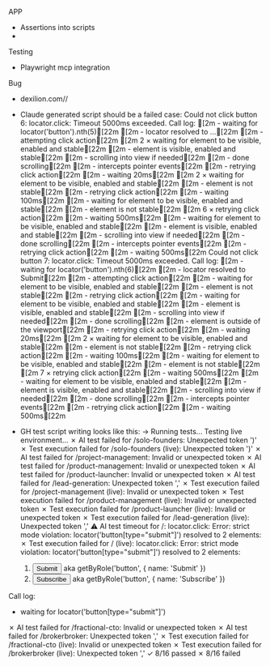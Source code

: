 

APP
- Assertions into scripts
- 

Testing
- Playwright mcp integration

Bug
- dexilion.com//
- Claude generated script should be a failed case:
Could not click button 6: locator.click: Timeout 5000ms exceeded. Call log: [2m - waiting for locator('button').nth(5)[22m [2m - locator resolved to …[22m [2m - attempting click action[22m [2m 2 × waiting for element to be visible, enabled and stable[22m [2m - element is visible, enabled and stable[22m [2m - scrolling into view if needed[22m [2m - done scrolling[22m [2m - intercepts pointer events[22m [2m - retrying click action[22m [2m - waiting 20ms[22m [2m 2 × waiting for element to be visible, enabled and stable[22m [2m - element is not stable[22m [2m - retrying click action[22m [2m - waiting 100ms[22m [2m - waiting for element to be visible, enabled and stable[22m [2m - element is not stable[22m [2m 6 × retrying click action[22m [2m - waiting 500ms[22m [2m - waiting for element to be visible, enabled and stable[22m [2m - element is visible, enabled and stable[22m [2m - scrolling into view if needed[22m [2m - done scrolling[22m [2m - intercepts pointer events[22m [2m - retrying click action[22m [2m - waiting 500ms[22m
Could not click button 7: locator.click: Timeout 5000ms exceeded. Call log: [2m - waiting for locator('button').nth(6)[22m [2m - locator resolved to Submit[22m [2m - attempting click action[22m [2m - waiting for element to be visible, enabled and stable[22m [2m - element is not stable[22m [2m - retrying click action[22m [2m - waiting for element to be visible, enabled and stable[22m [2m - element is visible, enabled and stable[22m [2m - scrolling into view if needed[22m [2m - done scrolling[22m [2m - element is outside of the viewport[22m [2m - retrying click action[22m [2m - waiting 20ms[22m [2m 2 × waiting for element to be visible, enabled and stable[22m [2m - element is not stable[22m [2m - retrying click action[22m [2m - waiting 100ms[22m [2m - waiting for element to be visible, enabled and stable[22m [2m - element is not stable[22m [2m 7 × retrying click action[22m [2m - waiting 500ms[22m [2m - waiting for element to be visible, enabled and stable[22m [2m - element is visible, enabled and stable[22m [2m - scrolling into view if needed[22m [2m - done scrolling[22m [2m - intercepts pointer events[22m [2m - retrying click action[22m [2m - waiting 500ms[22m

- GH test script writing looks like this:
→ Running tests...
  Testing live environment...
✗ AI test failed for /solo-founders: Unexpected token ')'
✗ Test execution failed for /solo-founders (live): Unexpected token ')'
✗ AI test failed for /project-management: Invalid or unexpected token
✗ AI test failed for /product-management: Invalid or unexpected token
✗ AI test failed for /product-launcher: Invalid or unexpected token
✗ AI test failed for /lead-generation: Unexpected token ','
✗ Test execution failed for /project-management (live): Invalid or unexpected token
✗ Test execution failed for /product-management (live): Invalid or unexpected token
✗ Test execution failed for /product-launcher (live): Invalid or unexpected token
✗ Test execution failed for /lead-generation (live): Unexpected token ','
⚠ AI test timeout for /: locator.click: Error: strict mode violation: locator('button[type="submit"]') resolved to 2 elements:
✗ Test execution failed for / (live): locator.click: Error: strict mode violation: locator('button[type="submit"]') resolved to 2 elements:
    1) <button type="submit">Submit</button> aka getByRole('button', { name: 'Submit' })
    2) <button type="submit">Subscribe</button> aka getByRole('button', { name: 'Subscribe' })

Call log:
  - waiting for locator('button[type="submit"]')

✗ AI test failed for /fractional-cto: Invalid or unexpected token
✗ AI test failed for /brokerbroker: Unexpected token ','
✗ Test execution failed for /fractional-cto (live): Invalid or unexpected token
✗ Test execution failed for /brokerbroker (live): Unexpected token ','
    ✓ 8/16 passed  ✗ 8/16 failed